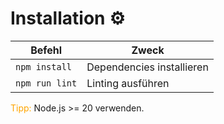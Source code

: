 # Installation ⚙️

| Befehl         | Zweck                     |
| -------------- | ------------------------- |
| `npm install`  | Dependencies installieren |
| `npm run lint` | Linting ausführen         |

<span style="color:orange">Tipp:</span> Node.js \>= 20 verwenden.
